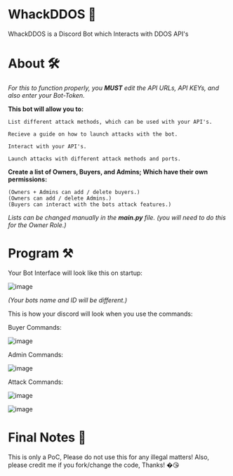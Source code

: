 # WhackDDOS 🔨
WhackDDOS is a Discord Bot which Interacts with DDOS API's

# About 🛠
*For this to function properly, you **MUST** edit the API URLs, API KEYs, and also enter your Bot-Token.*

**This bot will allow you to:**

    List different attack methods, which can be used with your API's.

    Recieve a guide on how to launch attacks with the bot.

    Interact with your API's.

    Launch attacks with different attack methods and ports.

**Create a list of Owners, Buyers, and Admins; Which have their own permissions:**

    (Owners + Admins can add / delete buyers.)
    (Owners can add / delete Admins.)
    (Buyers can interact with the bots attack features.)
 
 *Lists can be changed manually in the* ***main.py*** *file.* *(you will need to do this for the Owner Role.)*

# Program ⚒
Your Bot Interface will look like this on startup:

![image](https://user-images.githubusercontent.com/75194878/113492414-136d3f80-94cf-11eb-8506-0889e67d6f27.png)

*(Your bots name and ID will be different.)*

This is how your discord will look when you use the commands:
    
  Buyer Commands:
    
  ![image](https://user-images.githubusercontent.com/75194878/113492698-41538380-94d1-11eb-9f9c-284af85fd86a.png)
  
  Admin Commands:
  
  ![image](https://user-images.githubusercontent.com/75194878/113492727-82e42e80-94d1-11eb-9906-73ba7490aafb.png)
  
  Attack Commands:
  
  ![image](https://user-images.githubusercontent.com/75194878/113492756-ca6aba80-94d1-11eb-9e56-e43fb088262a.png)
  
  ![image](https://user-images.githubusercontent.com/75194878/113492829-6dbbcf80-94d2-11eb-99cd-e31336dcbcbb.png)

# Final Notes 📝
This is only a PoC, Please do not use this for any illegal matters!
Also, please credit me if you fork/change the code, Thanks! �😘






